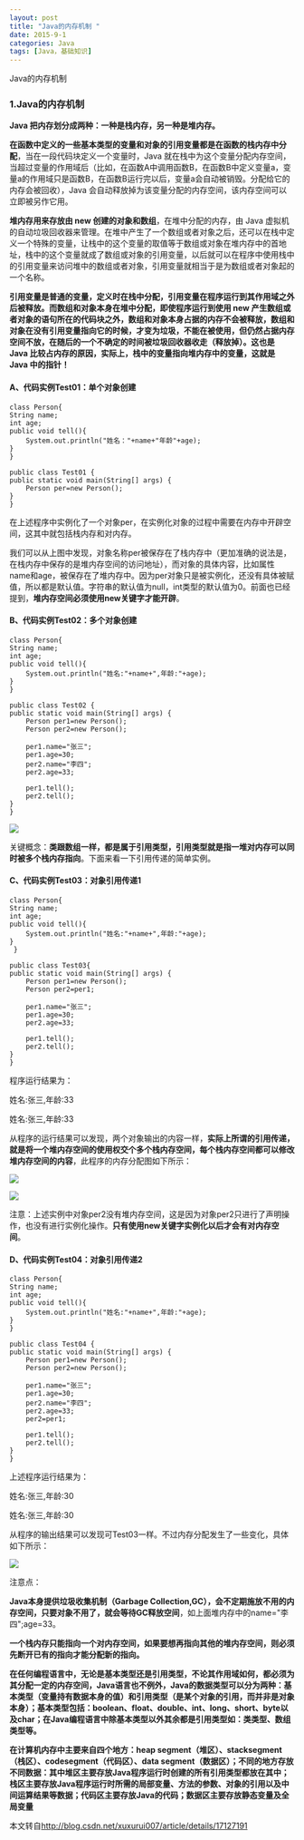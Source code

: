 ```yaml
---
layout: post
title: "Java的内存机制 "
date: 2015-9-1
categories: Java
tags: [Java，基础知识]
---
```

Java的内存机制

<!-- more -->

### 1.Java的内存机制

**Java 把内存划分成两种：一种是栈内存，另一种是堆内存。**

**在函数中定义的一些基本类型的变量和对象的引用变量都是在函数的栈内存中分配**，当在一段代码块定义一个变量时，Java 就在栈中为这个变量分配内存空间，当超过变量的作用域后（比如，在函数A中调用函数B，在函数B中定义变量a，变量a的作用域只是函数B，在函数B运行完以后，变量a会自动被销毁。分配给它的内存会被回收），Java 会自动释放掉为该变量分配的内存空间，该内存空间可以立即被另作它用。

**堆内存用来存放由 new 创建的对象和数组**，在堆中分配的内存，由 Java 虚拟机的自动垃圾回收器来管理。在堆中产生了一个数组或者对象之后，还可以在栈中定义一个特殊的变量，让栈中的这个变量的取值等于数组或对象在堆内存中的首地址，栈中的这个变量就成了数组或对象的引用变量，以后就可以在程序中使用栈中的引用变量来访问堆中的数组或者对象，引用变量就相当于是为数组或者对象起的一个名称。

**引用变量是普通的变量，定义时在栈中分配，引用变量在程序运行到其作用域之外后被释放。而数组和对象本身在堆中分配，即使程序运行到使用 new 产生数组或者对象的语句所在的代码块之外，数组和对象本身占据的内存不会被释放，数组和对象在没有引用变量指向它的时候，才变为垃圾，不能在被使用，但仍然占据内存空间不放，在随后的一个不确定的时间被垃圾回收器收走（释放掉）。这也是 Java 比较占内存的原因，实际上，栈中的变量指向堆内存中的变量，这就是 Java 中的指针！**

#### A、代码实例Test01：单个对象创建

    class Person{
    String name;
    int age;
    public void tell(){
        System.out.println("姓名："+name+"年龄"+age);
    }
    }

    public class Test01 {
    public static void main(String[] args) {
        Person per=new Person();
    }
    }

在上述程序中实例化了一个对象per，在实例化对象的过程中需要在内存中开辟空间，这其中就包括栈内存和对内存。

我们可以从上图中发现，对象名称per被保存在了栈内存中（更加准确的说法是，在栈内存中保存的是堆内存空间的访问地址），而对象的具体内容，比如属性name和age，被保存在了堆内存中。因为per对象只是被实例化，还没有具体被赋值，所以都是默认值。字符串的默认值为null，int类型的默认值为0。前面也已经提到，**堆内存空间必须使用new关键字才能开辟**。

#### B、代码实例Test02：多个对象创建

    class Person{
    String name;
    int age;
    public void tell(){
        System.out.println("姓名:"+name+",年龄:"+age);
    }
    }

    public class Test02 {
    public static void main(String[] args) {
        Person per1=new Person();
        Person per2=new Person();
        
        per1.name="张三";
        per1.age=30;
        per2.name="李四";
        per2.age=33;
        
        per1.tell();
        per2.tell();
    }
    }

![](http://img-storage.qiniudn.com/15-9-1/50638123.jpg)

关键概念：**类跟数组一样，都是属于引用类型，引用类型就是指一堆对内存可以同时被多个栈内存指向**。下面来看一下引用传递的简单实例。

#### C、代码实例Test03：对象引用传递1

    class Person{
    String name;
    int age;
    public void tell(){
        System.out.println("姓名:"+name+",年龄:"+age);
    }
     }

    public class Test03{
    public static void main(String[] args) {
        Person per1=new Person();
        Person per2=per1;
        
        per1.name="张三";
        per1.age=30;
        per2.age=33;
        
        per1.tell();
        per2.tell();
    }
    }

程序运行结果为：

姓名:张三,年龄:33

姓名:张三,年龄:33

从程序的运行结果可以发现，两个对象输出的内容一样，**实际上所谓的引用传递，就是将一个堆内存空间的使用权交个多个栈内存空间，每个栈内存空间都可以修改堆内存空间的内容**，此程序的内存分配图如下所示：

![](http://img-storage.qiniudn.com/15-9-1/47174557.jpg)

![](http://img-storage.qiniudn.com/15-9-1/85684937.jpg)

注意：上述实例中对象per2没有堆内存空间，这是因为对象per2只进行了声明操作，也没有进行实例化操作。**只有使用new关键字实例化以后才会有对内存空间**。

#### D、代码实例Test04：对象引用传递2

    class Person{
    String name;
    int age;
    public void tell(){
        System.out.println("姓名:"+name+",年龄:"+age);
    }
    }

    public class Test04 {
    public static void main(String[] args) {
        Person per1=new Person();
        Person per2=new Person();

        per1.name="张三";
        per1.age=30;
        per2.name="李四";
        per2.age=33;
        per2=per1;
        
        per1.tell();
        per2.tell();
    }
    }

上述程序运行结果为：

姓名:张三,年龄:30

姓名:张三,年龄:30

从程序的输出结果可以发现可Test03一样。不过内存分配发生了一些变化，具体如下所示：

![](http://img-storage.qiniudn.com/15-9-1/58623243.jpg)

注意点：

**Java本身提供垃圾收集机制（Garbage Collection,GC），会不定期施放不用的内存空间，只要对象不用了，就会等待GC释放空间**，如上面堆内存中的name="李四";age=33。

**一个栈内存只能指向一个对内存空间，如果要想再指向其他的堆内存空间，则必须先断开已有的指向才能分配新的指向。**

**在任何编程语言中，无论是基本类型还是引用类型，不论其作用域如何，都必须为其分配一定的内存空间，Java语言也不例外，Java的数据类型可以分为两种：基本类型（变量持有数据本身的值）和引用类型（是某个对象的引用，而并非是对象本身）；基本类型包括：boolean、float、double、int、long、short、byte以及char；在Java编程语言中除基本类型以外其余都是引用类型如：类类型、数组类型等。**


**在计算机内存中主要来自四个地方：heap segment（堆区）、stacksegment（栈区）、codesegment（代码区）、data segment（数据区）；不同的地方存放不同数据：其中堆区主要存放Java程序运行时创建的所有引用类型都放在其中；栈区主要存放Java程序运行时所需的局部变量、方法的参数、对象的引用以及中间运算结果等数据；代码区主要存放Java的代码；数据区主要存放静态变量及全局变量**

本文转自<http://blog.csdn.net/xuxurui007/article/details/17127191>